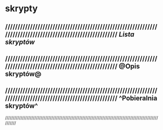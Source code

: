 # skrypty
//////////////////////////////////////////////////////////////////////////////////////////////////////////
*Lista skryptów*
-
//////////////////////////////////////////////////////////////////////////////////////////////////////////
@Opis skryptów@
-
//////////////////////////////////////////////////////////////////////////////////////////////////////////
^Pobieralnia skryptów^
-
//////////////////////////////////////////////////////////////////////////////////////////////////////////
